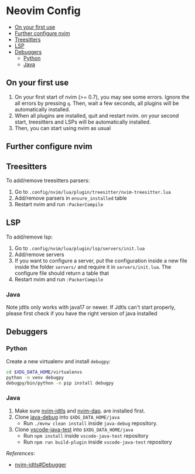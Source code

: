 # Neovim Config

<!-- TOC GFM -->

- [On your first use](#on-your-first-use)
- [Further configure nvim](#further-configure-nvim)
- [Treesitters](#treesitters)
- [LSP](#lsp)
- [Debuggers](#debuggers)
  - [Python](#python)
  - [Java](#java)

<!-- /TOC -->

## On your first use

1.  On your first start of nvim (>= 0.7),
    you may see some errors.
    Ignore the all errors by pressing `q`.
    Then, wait a few seconds,
    all plugins will be automatically installed.
1.  When all plugins are installed,
    quit and restart nvim.
    on your second start,
    treesitters and LSPs will be automatically installed.
1.  Then,
    you can start using nvim as usual

## Further configure nvim

## Treesitters

To add/remove treesitters parsers:
1. Go to `.config/nvim/lua/plugin/treesitter/nvim-treesitter.lua`
1. Add/remove parsers in `ensure_installed` table
1. Restart nvim and run `:PackerCompile`

## LSP

To add/remove lsp:
1. Go to `.config/nvim/lua/plugin/lsp/servers/init.lua`
1. Add/remove servers
1. If you want to configure a server,
   put the configuration inside a new file
   inside the folder `servers/`
   and require it in `servers/init.lua`.
   The configure file should return a table
   that
1. Restart nvim and run `:PackerCompile`

### Java

Note jdtls only works with java17 or newer. 
If Jdtls can't start properly, 
please first check if you have the right version of java installed

## Debuggers

### Python

Create a new virtualenv
and install `debugpy`:
```bash
cd $XDG_DATA_HOME/virtualenvs
python -m venv debugpy
debugpy/bin/python -m pip install debugpy
```

### Java


1. Make sure
  [nvim-jdtls](https://github.com/mfussenegger/nvim-jdtls)
  and [nvim-dap](https://github.com/mfussenegger/nvim-dap).
  are installed first.
1. Clone [java-debug](https://github.com/microsoft/java-debug)
  into `$XDG_DATA_HOME/java`
    - Run `./mvnw clean install`
      inside `java-debug` repository.
1. Clone [vscode-java-test](https://github.com/microsoft/vscode-java-test)
  into `$XDG_DATA_HOME/java`
    - Run `npm install`
      inside `vscode-java-test` repository
    - Run `npm run build-plugin`
      inside `vscode-java-test` repository

*References*:
- [nvim-jdtls#Debugger](https://github.com/mfussenegger/nvim-jdtls#debugger-via-nvim-dap)



